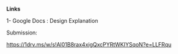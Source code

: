 
**Links**

1- Google Docs : Design Explanation


Submission:

https://1drv.ms/w/s!Al01B8rax4xigQxcPYRtWKIYSqoN?e=LLFRqu
